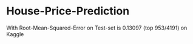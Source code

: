 # House-Price-Prediction
With Root-Mean-Squared-Error on Test-set is 0.13097 (top 953/4191) on Kaggle
